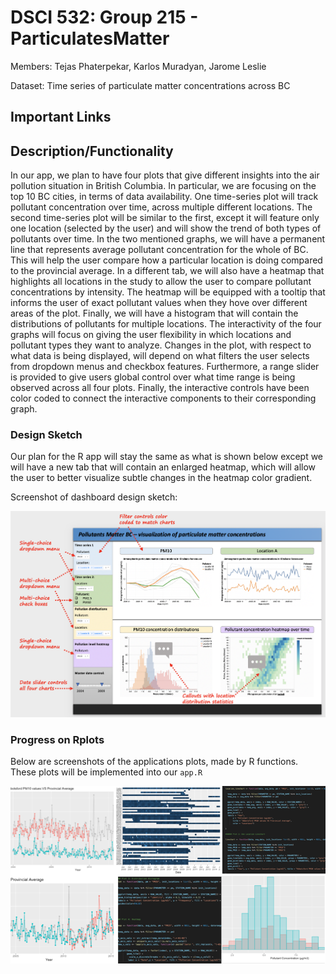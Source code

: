 # DSCI 532: Group 215 - ParticulatesMatter

Members: Tejas Phaterpekar, Karlos Muradyan, Jarome Leslie

Dataset: Time series of particulate matter concentrations across BC

## Important Links


## Description/Functionality

In our app, we plan to have four plots that give different insights into the air pollution situation in British Columbia. In particular, we are focusing on the top 10 BC cities, in terms of data availability. One time-series plot will track pollutant concentration over time, across multiple different locations. The second time-series plot will be similar to the first, except it will feature only one location (selected by the user) and will show the trend of both types of pollutants over time. In the two mentioned graphs, we will have a permanent line that represents average pollutant concentration for the whole of BC. This will help the user compare how a particular location is doing compared to the provincial average. In a different tab, we will also have a heatmap that highlights all locations in the study to allow the user to compare pollutant concentrations by intensity. The heatmap will be equipped with a tooltip that informs the user of exact pollutant values when they hove over different areas of the plot. Finally, we will have a histogram that will contain the distributions of pollutants for multiple locations. The interactivity of the four graphs will focus on giving the user flexibility in which locations and pollutant types they want to analyze. Changes in the plot, with respect to what data is being displayed, will depend on what filters the user selects from dropdown menus and checkbox features. Furthermore, a range slider is provided to give users global control over what time range is being observed across all four plots. Finally, the interactive controls have been color coded to connect the interactive components to their corresponding graph. 

### Design Sketch

Our plan for the R app will stay the same as what is shown below except we will have a new tab that will contain an enlarged heatmap, which will allow the user to better visualize subtle changes in the heatmap color gradient.

Screenshot of dashboard design sketch:


![img](img/revised_dashboard_design_sketch.png)

### Progress on Rplots

Below are screenshots of the applications plots, made by R functions. These plots will be implemented into our ```app.R```

![img](img/rplot-snapshot.png)


